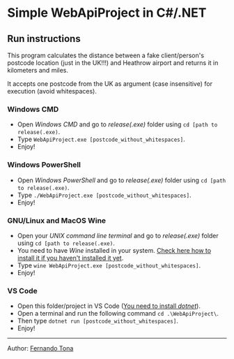 # **Simple WebApiProject in C#/.NET**
## Run instructions

This program calculates the distance between a fake client/person's postcode location (just in the UK!!!) and Heathrow airport and returns it in kilometers and miles.

It accepts one postcode from the UK as argument (case insensitive) for execution (avoid whitespaces).

### **Windows CMD**

- Open *Windows CMD* and go to *release(.exe)* folder using `cd [path to release(.exe)`.
- Type `WebApiProject.exe [postcode_without_whitespaces]`.
- Enjoy!

### **Windows PowerShell**

- Open *Windows PowerShell* and go to *release(.exe)* folder using `cd [path to release(.exe)`.
- Type `./WebApiProject.exe [postcode_without_whitespaces]`.
- Enjoy!

### **GNU/Linux and MacOS Wine**

- Open your *UNIX command line terminal* and go to *release(.exe)* folder using `cd [path to release(.exe)`.
- You need to have *Wine* installed in your system. [Check here how to install it if you haven't installed it yet](https://wiki.winehq.org/Download).
- Type `wine WebApiProject.exe [postcode_without_whitespaces]`.
- Enjoy!

### **VS Code**

- Open this folder/project in VS Code ([You need to install *dotnet*](https://docs.microsoft.com/en-us/dotnet/core/install/)).
- Open a terminal and run the following command `cd .\WebApiProject\`.
- Then type `dotnet run [postcode_without_whitespaces]`.
- Enjoy!

___
Author: [Fernando Tona](https://www.linkedin.com/in/fernandotona/)